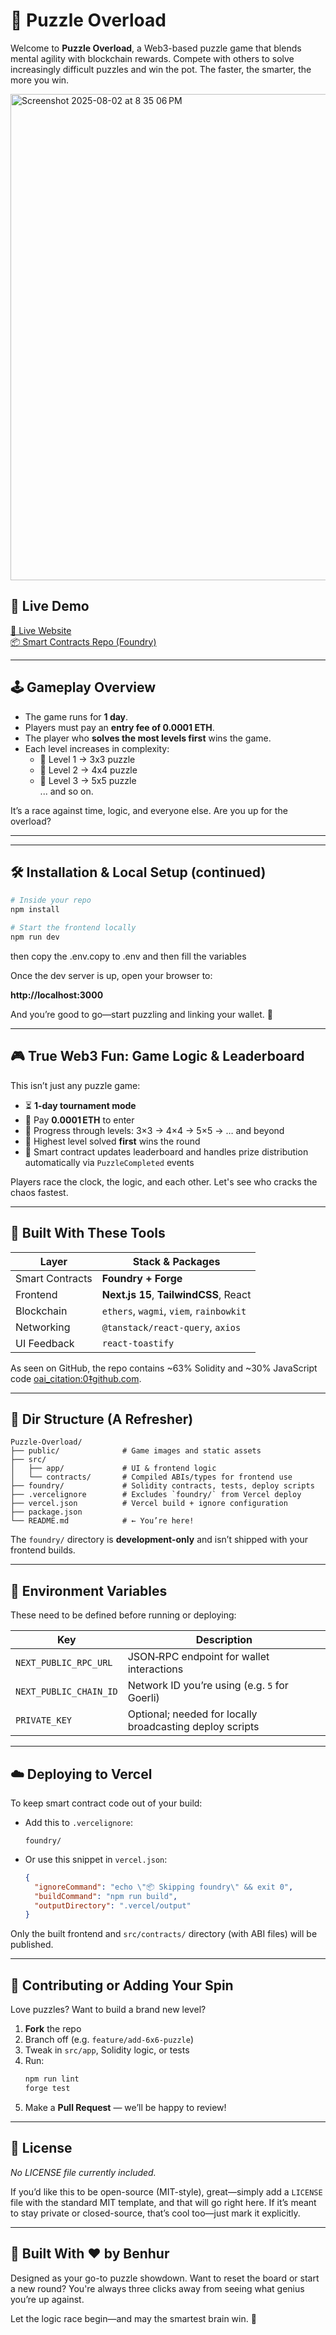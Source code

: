 # 🧠 Puzzle Overload

Welcome to **Puzzle Overload**, a Web3-based puzzle game that blends mental agility with blockchain rewards. Compete with others to solve increasingly difficult puzzles and win the pot. The faster, the smarter, the more you win.

<img width="1440" height="778" alt="Screenshot 2025-08-02 at 8 35 06 PM" src="https://github.com/user-attachments/assets/5034128e-32b5-4898-93a5-86be679e7333" />

## 🚀 Live Demo

[🔗 Live Website](https://puzzle-overload.vercel.app)  
[📦 Smart Contracts Repo (Foundry)](https://github.com/ruhneb2004/Puzzle-Overload)

---

## 🕹️ Gameplay Overview

- The game runs for **1 day**.
- Players must pay an **entry fee of 0.0001 ETH**.
- The player who **solves the most levels first** wins the game.
- Each level increases in complexity:
  - 🧩 Level 1 → 3x3 puzzle
  - 🧩 Level 2 → 4x4 puzzle
  - 🧩 Level 3 → 5x5 puzzle  
  ... and so on.

It’s a race against time, logic, and everyone else. Are you up for the overload?

---

---

## 🛠️ Installation & Local Setup (continued)

```bash
# Inside your repo
npm install

# Start the frontend locally
npm run dev
```

then copy the .env.copy to .env and then fill the variables 

Once the dev server is up, open your browser to:

**http://localhost:3000**

And you’re good to go—start puzzling and linking your wallet. 🎉

---

## 🎮 True Web3 Fun: Game Logic & Leaderboard

This isn’t just any puzzle game:

- ⏳ **1-day tournament mode**  
- 💎 Pay **0.0001 ETH** to enter
- 🧩 Progress through levels: 3×3 → 4×4 → 5×5 → … and beyond
- 🥇 Highest level solved **first** wins the round
- 🔄 Smart contract updates leaderboard and handles prize distribution automatically via `PuzzleCompleted` events

Players race the clock, the logic, and each other. Let's see who cracks the chaos fastest.

---

## 🤝 Built With These Tools

| Layer        | Stack & Packages                           |
|--------------|--------------------------------------------|
| Smart Contracts | **Foundry + Forge**                     |
| Frontend     | **Next.js 15**, **TailwindCSS**, React     |
| Blockchain   | `ethers`, `wagmi`, `viem`, `rainbowkit`    |
| Networking   | `@tanstack/react-query`, `axios`          |
| UI Feedback  | `react-toastify`                           |

As seen on GitHub, the repo contains ~63% Solidity and ~30% JavaScript code  [oai_citation:0‡github.com](https://github.com/ruhneb2004/Puzzle-Overload?utm_source=chatgpt.com).

---

## 🌿 Dir Structure (A Refresher)

```
Puzzle-Overload/
├── public/              # Game images and static assets
├── src/
│   ├── app/             # UI & frontend logic
│   └── contracts/       # Compiled ABIs/types for frontend use
├── foundry/             # Solidity contracts, tests, deploy scripts
├── .vercelignore        # Excludes `foundry/` from Vercel deploy
├── vercel.json          # Vercel build + ignore configuration
├── package.json
└── README.md            # ← You’re here!
```

The `foundry/` directory is **development-only** and isn’t shipped with your frontend builds.

---

## 🔧 Environment Variables

These need to be defined before running or deploying:

| Key                  | Description                                  |
|----------------------|----------------------------------------------|
| `NEXT_PUBLIC_RPC_URL`| JSON‑RPC endpoint for wallet interactions     |
| `NEXT_PUBLIC_CHAIN_ID`| Network ID you’re using (e.g. `5` for Goerli) |
| `PRIVATE_KEY`        | Optional; needed for locally broadcasting deploy scripts |

---

## ☁️ Deploying to Vercel

To keep smart contract code out of your build:

- Add this to `.vercelignore`:
  ```
  foundry/
  ```
- Or use this snippet in `vercel.json`:
  ```json
  {
    "ignoreCommand": "echo \"📦 Skipping foundry\" && exit 0",
    "buildCommand": "npm run build",
    "outputDirectory": ".vercel/output"
  }
  ```

Only the built frontend and `src/contracts/` directory (with ABI files) will be published.

---

## 🌟 Contributing or Adding Your Spin

Love puzzles? Want to build a brand new level?

1. **Fork** the repo  
2. Branch off (e.g. `feature/add-6x6-puzzle`)  
3. Tweak in `src/app`, Solidity logic, or tests  
4. Run:
   ```bash
   npm run lint
   forge test
   ```
5. Make a **Pull Request** — we’ll be happy to review!

---

## 📝 License

_No LICENSE file currently included._

If you’d like this to be open-source (MIT-style), great—simply add a `LICENSE` file with the standard MIT template, and that will go right here. If it’s meant to stay private or closed-source, that’s cool too—just mark it explicitly.

---

## 💾 Built With ❤️ by **Benhur**

Designed as your go-to puzzle showdown. Want to reset the board or start a new round? You're always three clicks away from seeing what genius you’re up against.

Let the logic race begin—and may the smartest brain win. 🚀
